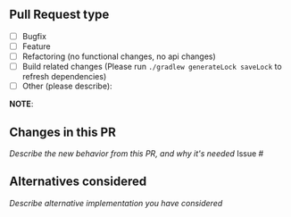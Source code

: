 Pull Request type
----
- [ ] Bugfix
- [ ] Feature
- [ ] Refactoring (no functional changes, no api changes)
- [ ] Build related changes (Please run `./gradlew generateLock saveLock` to refresh dependencies)
- [ ] Other (please describe):

**NOTE**:

Changes in this PR
----

_Describe the new behavior from this PR, and why it's needed_
Issue #

Alternatives considered
----

_Describe alternative implementation you have considered_
